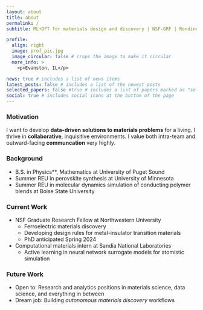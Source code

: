 ```yaml
---
layout: about
title: about
permalink: /
subtitle: ML+DFT for materials design and discovery | NSF-GRF | Rondinelli Group

profile:
  align: right
  image: prof_pic.jpg
  image_circular: false # crops the image to make it circular
  more_info: >
    <p>Evanston, IL</p>

news: true # includes a list of news items
latest_posts: false # includes a list of the newest posts
selected_papers: false #true # includes a list of papers marked as "selected={true}"
social: true # includes social icons at the bottom of the page
---
```


<!-- TODO:
    - Add icons for background schools
 -->

### Motivation
I want to develop **data-driven solutions to materials problems** for a living. I thrive in **collaborative**, inquisitive environments. I value both intra-team and outward-facing **communcation** very highly. 

### Background
- B.S. in Physics**, Mathematics at University of Puget Sound
- Summer REU in perovskite synthesis at University of Minnesota
- Summer REU in molecular dynamics simulation of conducting polymer blends at Boise State University

### Current Work
- NSF Graduate Research Fellow at Northwestern University
    - Ferroelectric materials discovery
    - Developing design rules for metal-insulator transition materials
    - PhD anticipated Spring 2024
- Computational materials intern at Sandia National Laboratories
    - Active learning in neural network surrogate models for atomistic simulation

### Future Work
- Open to: Research and analytics positions in materials science, data science, and everything in between
- Dream job: Building *autonomous materials discovery* workflows


<!-- - **Current work**: I leverage materials informatics and first-principles methods to study the structure-property relationships in inorganic materials. -->
<!-- - Broad competency across Bayesian and frequentist machine learning methods and first-principles calculation, in both high-throughput and high-fidelity settings  -->
<!-- For my thesis work, I leverage materials informatics and first-principles methods to study the structure-property relationships in inorganic materials. My current foci are , active learning in neural network surrogate models for atomistic simulation, and elucidating the interplay between electronic, magnetic, and lattice-dynamical forces that drive metal-insulator transitions. -->

<!-- Write your biography here. Tell the world about yourself. Link to your favorite [subreddit](http://reddit.com). You can put a picture in, too. The code is already in, just name your picture `prof_pic.jpg` and put it in the `img/` folder.

Put your address / P.O. box / other info right below your picture. You can also disable any of these elements by editing `profile` property of the YAML header of your `_pages/about.md`. Edit `_bibliography/papers.bib` and Jekyll will render your [publications page](/al-folio/publications/) automatically.

Link to your social media connections, too. This theme is set up to use [Font Awesome icons](https://fontawesome.com/) and [Academicons](https://jpswalsh.github.io/academicons/), like the ones below. Add your Facebook, Twitter, LinkedIn, Google Scholar, or just disable all of them. -->
